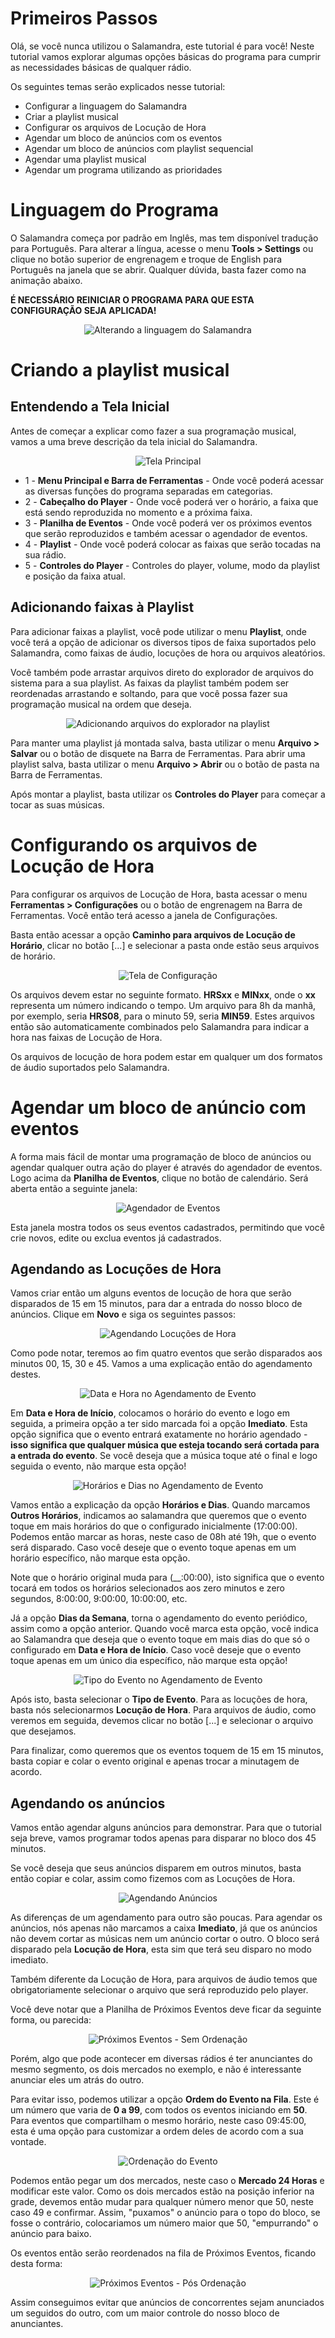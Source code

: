 # Primeiros Passos

Olá, se você nunca utilizou o Salamandra, este tutorial é para você! Neste tutorial vamos explorar algumas opções básicas do programa para cumprir as necessidades básicas de qualquer rádio.

Os seguintes temas serão explicados nesse tutorial:

* Configurar a linguagem do Salamandra
* Criar a playlist musical
* Configurar os arquivos de Locução de Hora
* Agendar um bloco de anúncios com os eventos
* Agendar um bloco de anúncios com playlist sequencial
* Agendar uma playlist musical
* Agendar um programa utilizando as prioridades

# Linguagem do Programa

O Salamandra começa por padrão em Inglês, mas tem disponível tradução para Português. Para alterar a língua, acesse o menu **Tools > Settings** ou clique no botão superior de engrenagem e troque de English para Português na janela que se abrir. Qualquer dúvida, basta fazer como na animação abaixo.

**É NECESSÁRIO REINICIAR O PROGRAMA PARA QUE ESTA CONFIGURAÇÃO SEJA APLICADA!**

<p align="center">
	<img src="Images/ChangingLanguage.webp" alt="Alterando a linguagem do Salamandra"/>
</p>

# Criando a playlist musical

## Entendendo a Tela Inicial

Antes de começar a explicar como fazer a sua programação musical, vamos a uma breve descrição da tela inicial do Salamandra.

<p align="center">
	<img src="Images/MainWindow.png" alt="Tela Principal"/>
</p>

* 1 - **Menu Principal e Barra de Ferramentas** - Onde você poderá acessar as diversas funções do programa separadas em categorias.
* 2 - **Cabeçalho do Player** - Onde você poderá ver o horário, a faixa que está sendo reproduzida no momento e a próxima faixa.  
* 3 - **Planilha de Eventos** - Onde você poderá ver os próximos eventos que serão reproduzidos e também acessar o agendador de eventos.
* 4 - **Playlist** - Onde você poderá colocar as faixas que serão tocadas na sua rádio.
* 5 - **Controles do Player** - Controles do player, volume, modo da playlist e posição da faixa atual.

## Adicionando faixas à Playlist

Para adicionar faixas a playlist, você pode utilizar o menu **Playlist**, onde você terá a opção de adicionar os diversos tipos de faixa suportados pelo Salamandra, como faixas de áudio, locuções de hora ou arquivos aleatórios. 

Você também pode arrastar arquivos direto do explorador de arquivos do sistema para a sua playlist. As faixas da playlist também podem ser reordenadas arrastando e soltando, para que você possa fazer sua programação musical na ordem que deseja.

<p align="center">
	<img src="Images/PlaylistDragDrop.webp" alt="Adicionando arquivos do explorador na playlist"/>
</p>

Para manter uma playlist já montada salva, basta utilizar o menu **Arquivo > Salvar** ou o botão de disquete na Barra de Ferramentas. Para abrir uma playlist salva, basta utilizar o menu **Arquivo > Abrir** ou o botão de pasta na Barra de Ferramentas.

Após montar a playlist, basta utilizar os **Controles do Player** para começar a tocar as suas músicas. 

# Configurando os arquivos de Locução de Hora

Para configurar os arquivos de Locução de Hora, basta acessar o menu **Ferramentas > Configurações** ou o botão de engrenagem na Barra de Ferramentas. Você então terá acesso a janela de Configurações.

Basta então acessar a opção **Caminho para arquivos de Locução de Horário**, clicar no botão [...] e selecionar a pasta onde estão seus arquivos de horário.

<p align="center">
	<img src="Images/SettingsWindow.png" alt="Tela de Configuração"/>
</p>

Os arquivos devem estar no seguinte formato. **HRSxx** e **MINxx**, onde o **xx** representa um número indicando o tempo. Um arquivo para 8h da manhã, por exemplo, seria **HRS08**, para o minuto 59, seria **MIN59**. Estes arquivos então são automaticamente combinados pelo Salamandra para indicar a hora nas faixas de Locução de Hora.

Os arquivos de locução de hora podem estar em qualquer um dos formatos de áudio suportados pelo Salamandra.

# Agendar um bloco de anúncio com eventos

A forma mais fácil de montar uma programação de bloco de anúncios ou agendar qualquer outra ação do player é através do agendador de eventos. Logo acima da **Planilha de Eventos**, clique no botão de calendário. Será aberta então a seguinte janela:

<p align="center">
	<img src="Images/EventListWindow.png" alt="Agendador de Eventos"/>
</p>

Esta janela mostra todos os seus eventos cadastrados, permitindo que você crie novos, edite ou exclua eventos já cadastrados.

## Agendando as Locuções de Hora

Vamos criar então um alguns eventos de locução de hora que serão disparados de 15 em 15 minutos, para dar a entrada do nosso bloco de anúncios. Clique em **Novo** e siga os seguintes passos:

<p align="center">
	<img src="Images/SchedulingTimeAnnouncements.webp" alt="Agendando Locuções de Hora"/>
</p>

Como pode notar, teremos ao fim quatro eventos que serão disparados aos minutos 00, 15, 30 e 45. Vamos a uma explicação então do agendamento destes.

<p align="center">
	<img src="Images/EventWindow_DateAndTime.png" alt="Data e Hora no Agendamento de Evento"/>
</p>

Em **Data e Hora de Início**, colocamos o horário do evento e logo em seguida, a primeira opção a ter sido marcada foi a opção **Imediato**. Esta opção significa que o evento entrará exatamente no horário agendado - **isso significa que qualquer música que esteja tocando será cortada para a entrada do evento**. Se você deseja que a música toque até o final e logo seguida o evento, não marque esta opção!

<p align="center">
	<img src="Images/EventWindow_TimeAndDays.png" alt="Horários e Dias no Agendamento de Evento"/>
</p>

Vamos então a explicação da opção **Horários e Dias**. Quando marcamos **Outros Horários**, indicamos ao salamandra que queremos que o evento toque em mais horários do que o configurado inicialmente (17:00:00). Podemos então marcar as horas, neste caso de 08h até 19h, que o evento será disparado. Caso você deseje que o evento toque apenas em um horário específico, não marque esta opção. 

Note que o horário original muda para (__:00:00), isto significa que o evento tocará em todos os horários selecionados aos zero minutos e zero segundos, 8:00:00, 9:00:00, 10:00:00, etc.

Já a opção **Dias da Semana**, torna o agendamento do evento periódico, assim como a opção anterior. Quando você marca esta opção, você indica ao Salamandra que deseja que o evento toque em mais dias do que só o configurado em **Data e Hora de Início**. Caso você deseje que o evento toque apenas em um único dia específico, não marque esta opção!

<p align="center">
	<img src="Images/EventWindow_EventType.png" alt="Tipo do Evento no Agendamento de Evento"/>
</p>

Após isto, basta selecionar o **Tipo de Evento**. Para as locuções de hora, basta nós selecionarmos **Locução de Hora**. Para arquivos de áudio, como veremos em seguida, devemos clicar no botão [...] e selecionar o arquivo que desejamos.

Para finalizar, como queremos que os eventos toquem de 15 em 15 minutos, basta copiar e colar o evento original e apenas trocar a minutagem de acordo.

## Agendando os anúncios

Vamos então agendar alguns anúncios para demonstrar. Para que o tutorial seja breve, vamos programar todos apenas para disparar no bloco dos 45 minutos. 

Se você deseja que seus anúncios disparem em outros minutos, basta então copiar e colar, assim como fizemos com as Locuções de Hora.

<p align="center">
	<img src="Images/SchedulingAds.webp" alt="Agendando Anúncios"/>
</p>

As diferenças de um agendamento para outro são poucas. Para agendar os anúncios, nós apenas não marcamos a caixa **Imediato**, já que os anúncios não devem cortar as músicas nem um anúncio cortar o outro. O bloco será disparado pela **Locução de Hora**, esta sim que terá seu disparo no modo imediato.

Também diferente da Locução de Hora, para arquivos de áudio temos que obrigatoriamente selecionar o arquivo que será reproduzido pelo player.

Você deve notar que a Planilha de Próximos Eventos deve ficar da seguinte forma, ou parecida:

<p align="center">
	<img src="Images/UpcomingEventOrder1.png" alt="Próximos Eventos - Sem Ordenação"/>
</p>

Porém, algo que pode acontecer em diversas rádios é ter anunciantes do mesmo segmento, os dois mercados no exemplo, e não é interessante anunciar eles um atrás do outro.

Para evitar isso, podemos utilizar a opção **Ordem do Evento na Fila**. Este é um número que varia de **0 a 99**, com todos os eventos iniciando em **50**. Para eventos que compartilham o mesmo horário, neste caso 09:45:00, esta é uma opção para customizar a ordem deles de acordo com a sua vontade.

<p align="center">
	<img src="Images/EventWindow_Order.png" alt="Ordenação do Evento"/>
</p>

Podemos então pegar um dos mercados, neste caso o **Mercado 24 Horas** e modificar este valor. Como os dois mercados estão na posição inferior na grade, devemos então mudar para qualquer número menor que 50, neste caso 49 e confirmar. Assim, "puxamos" o anúncio para o topo do bloco, se fosse o contrário, colocariamos um número maior que 50, "empurrando" o anúncio para baixo.

Os eventos então serão reordenados na fila de Próximos Eventos, ficando desta forma:

<p align="center">
	<img src="Images/UpcomingEventOrder2.png" alt="Próximos Eventos - Pós Ordenação"/>
</p>

Assim conseguimos evitar que anúncios de concorrentes sejam anunciados um seguidos do outro, com um maior controle do nosso bloco de anunciantes.